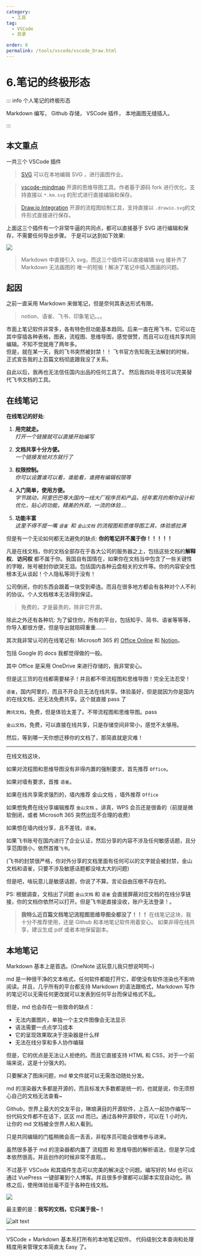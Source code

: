 ```yaml
---
category:
  - 工具
tag:
  - VSCode
  - 目录

order: 6
permalink: /tools/vscode/vscode_Draw.html
---
```


# 6.笔记的终极形态

::: info 个人笔记的终极形态

Markdown 编写，
Github 存储，
VSCode 插件，
本地画图无缝插入。

:::

## 本文重点

一共三个 VSCode 插件

> [SVG](https://marketplace.visualstudio.com/items?itemName=jock.svg)
> 可以在本地编辑 SVG ，进行画图作业。

> [vscode-mindmap](https://marketplace.visualstudio.com/items?itemName=eightHundreds.vscode-mindmap)
> 开源的思维导图工具。作者基于源码 fork 进行优化，支持直接以 `*.km.svg` 的形式进行直接编辑和保存。

> [Draw.io Integration](https://marketplace.visualstudio.com/items?itemName=hediet.vscode-drawio)
> 开源的流程图绘制工具，支持直接以 `.drawio.svg`的文件形式直接进行保存。

上面这三个插件有一个非常牛逼的共同点，都可以直接基于 SVG 进行编辑和保存，不需要任何导出步骤。
于是可以达到如下效果:

![](./image/drawio.png)

> Markdown 中直接引入 svg，而这三个插件可以直接编辑 svg
> 接补齐了 Markdown 无法画图的 唯一的短板！解决了笔记中插入图画的问题。

## 起因

之前一直采用 Markdown 来做笔记，但是奈何其表达形式有限。

> notion、语雀、飞书、印象笔记。。。

市面上笔记软件非常多，各有特色但功能基本趋同。后来一直在用飞书，它可以在其中穿插各种表格，图表，流程图、思维导图，感觉很赞，而且可以在线共享共同编辑。不知不觉就用了两年多。\
但是，就在某一天，我的飞书突然被封禁！！
飞书官方告知我无法解封的时候，正式宣告我的上百篇文档彻底跟我没了关系。

自此以后，我再也无法信任国内出品的任何工具了。
然后我四处寻找可以完美替代飞书文档的工具。

## 在线笔记

**在线笔记的好处**:

1. **用完就走。**\
   _打开一个链接就可以直接开始编写_

2. **文档共享十分方便。**\
   _一个链接发给对方就行了_

3. **权限控制。**\
   _你可以设置谁可以看，谁能看，谁拥有编辑权限等_

4. **入门简单，使用方便。**\
   _字节跳动，阿里巴巴等大国内一线大厂程序员和产品，经年累月的帮你设计和优化，贴心的功能，精美的外观，一流的体验...._

5. **功能丰富**\
   _这里不得不提一嘴 `语雀 `和 `金山文档` 的流程图和思维导图工具，体验感拉满_

但是有一个无论如何都无法避免的缺点: **你的笔记并不属于你！！！！！**

凡是在线文档，你的文档全部存在于各大公司的服务器之上，包括这些文档的**解释权**、**访问权** 都不属于你。我国自有国情在，如果你在文档当中包含了一些关键性的字眼，账号被封你欲哭无泪。包括国内各种云盘相关的文件等。你的内容安全性根本无从谈起！个人隐私等同于没有！

公司倒闭，你的东西会跟着一块受到牵连。而且在很多地方都会有各种对个人不利的协议。个人文档根本无法得到保证。

> 免费的，才是最贵的，除非它开源。

除此之外还有各种坑: 为了留住你，所有的平台，包括知乎、简书、语雀等等等，你导入都很方便，但是导出就阻碍重重.......

其次我非常认可的在线笔记有: Microsoft 365 的 [Office Online](https://www.office.com) 和 [Notion](https://www.notion.so)。

包括 Google 的 docs 我都觉得做的一般。

其中 Office 是采用 OneDrive 来进行存储的，我非常安心。

但是这三货的在线都需要梯子！并且都不带流程图和思维导图！完全无法忍受！

`语雀`，国内阿里的，而且不开会员无法在线共享。体验虽好，但是就因为你是国内的在线文档，还无法免费共享。这个就直接 pass 了

`腾讯文档`，免费，但是体验太差了。不带流程图和思维导图。pass

`金山文档`，免费，可以直接在线共享，只是存储空间非常小，感觉不太够用。

然后，等到哪一天你想迁移你的文档了，那简直就是灾难！

---

在线文档这块，

如果对流程图和思维导图没有非得内置的强制要求，首先推荐 `Office`。

如果对墙有要求，首推 `语雀`。

如果在线共享需求强烈的，墙内推荐 金山文档 ，墙外推荐 `Office`

如果想免费在线分享编辑推荐 `金山文档` 。讲真，WPS 会员还是很香的（前提是微软倒闭，或者 Microsoft 365 突然出现不合理的收费）

如果想在墙内线分享，且不差钱，`语雀`。

如果飞书账号在国内进行了企业认证，然后分享的内容不涉及任何敏感话题，且分享范围很小，依然首推`飞书`。

(飞书的封禁很严格，你对外分享的文档里面有任何可以的文字就会被封禁，金山文档和语雀，只要不涉及敏感话题都没啥太大的问题)

但是吧，啥玩意儿是敏感话题，你说了不算。言论自由压根不存在的。

PS: 根据调查，文档出了问题 `金山文档` 和 `语雀` 会直接屏蔽对应文档的在线分享链接，你的文档你依然可以打开。但是飞书是直接没收，账户无法登录！。

> **我特么近百篇文档笔记流程图思维导图全都没了！！！**
> 在线笔记这块，我十分不推荐使用，还是 Github 和本地笔记软件用着安心。
> 如果非得在线共享，建议生成 pdf 或者本地保留副本。

## 本地笔记

Markdown 基本上是首选。(OneNote 这玩意儿我只想说呵呵~)

md 是一种很干净的文本格式，任何软件都能打开它，即使没有软件渲染也不影响阅读。并且，几乎所有的平台都支持 Markdown 的语法跟格式，Markdown 写作的笔记可以无需任何更改就可以发表到任何平台而保证格式不乱。

但是，md 也会存在一些致命的缺点：

- 无法内置图片，单独一个主文件图像会无法显示
- 语法需要一点点学习成本
- 它的呈现效果取决于渲染器是什么样
- 无法在线分享和多人协作编辑

但是，它的优点是无法让人拒绝的。而且它直接支持 HTML 和 CSS，对于一个前端来说，这是十分强大的。

只要解决了图床问题，md 单文件就可以无需改动随处分发。

md 的渲染器大多都是开源的，而且标准大多数都是统一的，也就是说，你无须担心自己的文档无法查看~

Github，世界上最大的交友平台，琳琅满目的开源软件，上百人一起协作编写一份代码文件都不在话下，区区 md 而已。通过各种开源软件，可以在 1 小时内，让你的 md 文档被全世界人和人看到。

只是共同编辑的门槛稍微会高一丢丢，非程序员可能会很难参与进来。

虽然很多基于 md 的渲染器都内置了 流程图 和 思维导图的解析语法，但是学习成本依然很高，并且创作的时候非常不直观。。

不过基于 VSCode 和其插件生态可以完美的解决这个问题。编写好的 Md 也可以通过 VuePress 一键部署到个人博客。并且很多步骤都可以脚本实现自动化。熟练之后，使用体验丝毫不亚于各种在线文档。

![](./image/drawio.png)

最主要的是：**我写的文档，它只属于我~！**

![alt text](image/drawio2.png)

---

VSCode + Markdown 基本吊打所有的本地笔记软件。
代码级别文本查询和处理精度用来管理文本简直太 Easy 了。
